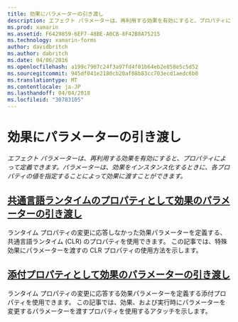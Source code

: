 ```yaml
---
title: 効果にパラメーターの引き渡し
description: エフェクト パラメーターは、再利用する効果を有効にすると、プロパティによって定義できます。 パラメーターは、効果をインスタンス化するときに、各プロパティの値を指定することによって効果に渡すことができます。
ms.prod: xamarin
ms.assetid: F6429859-6EF7-48BE-A0CB-8F42B8A75215
ms.technology: xamarin-forms
author: davidbritch
ms.author: dabritch
ms.date: 04/06/2016
ms.openlocfilehash: a199c7907c24f3a97fd4f01b64eb2e858e5c5d52
ms.sourcegitcommit: 945df041e2180cb20af08b83cc703ecd1aedc6b0
ms.translationtype: MT
ms.contentlocale: ja-JP
ms.lasthandoff: 04/04/2018
ms.locfileid: "30783105"
---
```

# <a name="passing-parameters-to-an-effect"></a>効果にパラメーターの引き渡し

_エフェクト パラメーターは、再利用する効果を有効にすると、プロパティによって定義できます。パラメーターは、効果をインスタンス化するときに、各プロパティの値を指定することによって効果に渡すことができます。_

## <a name="passing-effect-parameters-as-common-language-runtime-propertiesclr-propertiesmd"></a>[共通言語ランタイムのプロパティとして効果のパラメーターの引き渡し](clr-properties.md)

ランタイム プロパティの変更に応答しなかった効果パラメーターを定義する、共通言語ランタイム (CLR) のプロパティを使用できます。 この記事では、特殊効果にパラメーターを渡すの CLR プロパティの使用方法を示します。

## <a name="passing-effect-parameters-as-attached-propertiesattached-propertiesmd"></a>[添付プロパティとして効果のパラメーターの引き渡し](attached-properties.md)

ランタイム プロパティの変更に応答する効果パラメーターを定義する添付プロパティを使用できます。 この記事では、効果、および実行時にパラメーターを変更するパラメーターを渡すプロパティを使用するアタッチを示します。

